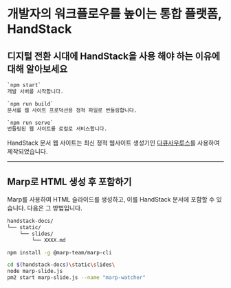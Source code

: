 ﻿# 개발자의 워크플로우를 높이는 통합 플랫폼, HandStack

## 디지털 전환 시대에 HandStack을 사용 해야 하는 이유에 대해 알아보세요

```bash
`npm start`
개발 서버를 시작합니다.

`npm run build`
문서를 웹 사이트 프로덕션용 정적 파일로 번들링합니다.

`npm run serve`
번들링된 웹 사이트를 로컬로 서비스합니다.
```

HandStack 문서 웹 사이트는 최신 정적 웹사이트 생성기인 [다큐사우루스](https://docusaurus.io/)를 사용하여 제작되었습니다.

---

## Marp로 HTML 생성 후 포함하기

Marp를 사용하여 HTML 슬라이드를 생성하고, 이를 HandStack 문서에 포함할 수 있습니다. 다음은 그 방법입니다.

```txt
handstack-docs/
└── static/
    └── slides/
        └── XXXX.md
```

```bash
npm install -g @marp-team/marp-cli
```

```bash
cd $(handstack-docs)\static\slides\
node marp-slide.js
pm2 start marp-slide.js --name "marp-watcher"
```